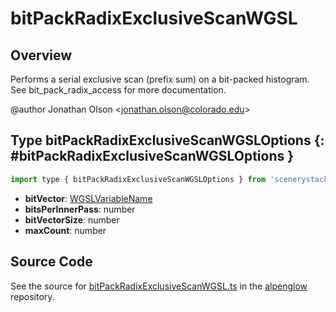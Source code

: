 # bitPackRadixExclusiveScanWGSL

## Overview

Performs a serial exclusive scan (prefix sum) on a bit-packed histogram. See bit_pack_radix_access for more documentation.

@author Jonathan Olson &lt;jonathan.olson@colorado.edu&gt;

## Type bitPackRadixExclusiveScanWGSLOptions {: #bitPackRadixExclusiveScanWGSLOptions }


```js
import type { bitPackRadixExclusiveScanWGSLOptions } from 'scenerystack/alpenglow';
```


- **bitVector**: [WGSLVariableName](../alpenglow/WGSLString.md#WGSLVariableName)
- **bitsPerInnerPass**: <span style="color: hsla(calc(var(--md-hue) + 180deg),80%,40%,1);">number</span>
- **bitVectorSize**: <span style="color: hsla(calc(var(--md-hue) + 180deg),80%,40%,1);">number</span>
- **maxCount**: <span style="color: hsla(calc(var(--md-hue) + 180deg),80%,40%,1);">number</span>




## Source Code

See the source for [bitPackRadixExclusiveScanWGSL.ts](https://github.com/phetsims/alpenglow/blob/main/js/webgpu/wgsl/gpu/bitPackRadixExclusiveScanWGSL.ts) in the [alpenglow](https://github.com/phetsims/alpenglow) repository.
